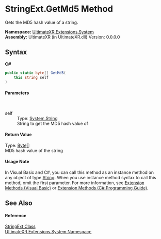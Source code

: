 # StringExt.GetMd5 Method 
 

Gets the MD5 hash value of a string.

**Namespace:**&nbsp;<a href="N_UltimateXR_Extensions_System">UltimateXR.Extensions.System</a><br />**Assembly:**&nbsp;UltimateXR (in UltimateXR.dll) Version: 0.0.0.0

## Syntax

**C#**<br />
``` C#
public static byte[] GetMd5(
	this string self
)
```


#### Parameters
&nbsp;<dl><dt>self</dt><dd>Type: <a href="https://docs.microsoft.com/dotnet/api/system.string" target="_blank" rel="noopener noreferrer">System.String</a><br />String to get the MD5 hash value of</dd></dl>

#### Return Value
Type: <a href="https://docs.microsoft.com/dotnet/api/system.byte" target="_blank" rel="noopener noreferrer">Byte</a>[]<br />MD5 hash value of the string

#### Usage Note
In Visual Basic and C#, you can call this method as an instance method on any object of type <a href="https://docs.microsoft.com/dotnet/api/system.string" target="_blank" rel="noopener noreferrer">String</a>. When you use instance method syntax to call this method, omit the first parameter. For more information, see <a href="https://docs.microsoft.com/dotnet/visual-basic/programming-guide/language-features/procedures/extension-methods" target="_blank" rel="noopener noreferrer">Extension Methods (Visual Basic)</a> or <a href="https://docs.microsoft.com/dotnet/csharp/programming-guide/classes-and-structs/extension-methods" target="_blank" rel="noopener noreferrer">Extension Methods (C# Programming Guide)</a>.

## See Also


#### Reference
<a href="T_UltimateXR_Extensions_System_StringExt">StringExt Class</a><br /><a href="N_UltimateXR_Extensions_System">UltimateXR.Extensions.System Namespace</a><br />